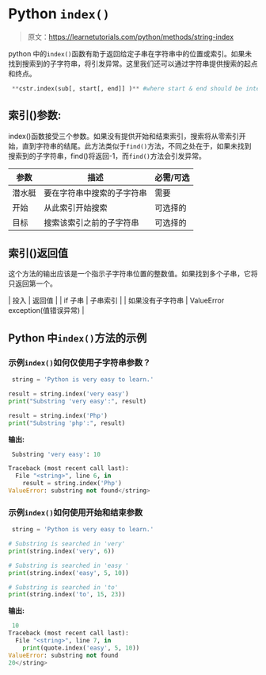# Python `index()`

> 原文：<https://learnetutorials.com/python/methods/string-index>

python 中的`index()`函数有助于返回给定子串在字符串中的位置或索引。如果未找到搜索到的子字符串，将引发异常。这里我们还可以通过字符串提供搜索的起点和终点。

```py
 **cstr.index(sub[, start[, end]] )** #where start & end should be integers 

```

## 索引()参数:

index()函数接受三个参数。如果没有提供开始和结束索引，搜索将从零索引开始，直到字符串的结尾。此方法类似于`find()`方法，不同之处在于，如果未找到搜索到的子字符串，find()将返回-1，而`find()`方法会引发异常。

| 参数 | 描述 | 必需/可选 |
| --- | --- | --- |
| 潜水艇 | 要在字符串中搜索的子字符串 | 需要 |
| 开始 | 从此索引开始搜索 | 可选择的 |
| 目标 | 搜索该索引之前的子字符串 | 可选择的 |

## 索引()返回值

这个方法的输出应该是一个指示子字符串位置的整数值。如果找到多个子串，它将只返回第一个。

| 投入 | 返回值 |
| if 子串 | 子串索引 |
| 如果没有子字符串 | ValueError exception(值错误异常) |

## Python 中`index()`方法的示例

### 示例`index()`如何仅使用子字符串参数？

```py
 string = 'Python is very easy to learn.'

result = string.index('very easy')
print("Substring 'very easy':", result)

result = string.index('Php')
print("Substring 'php':", result) 

```

**输出:**

```py
 Substring 'very easy': 10

Traceback (most recent call last):
  File "<string>", line 6, in 
    result = string.index('Php')
ValueError: substring not found</string> 
```

### 示例`index()`如何使用开始和结束参数

```py
 string = 'Python is very easy to learn.'

# Substring is searched in 'very'
print(string.index('very', 6))

# Substring is searched in 'easy '
print(string.index('easy', 5, 10))

# Substring is searched in 'to'
print(string.index('to', 15, 23)) 

```

**输出:**

```py
 10
Traceback (most recent call last):
  File "<string>", line 7, in 
    print(quote.index('easy', 5, 10))
ValueError: substring not found
20</string> 
```